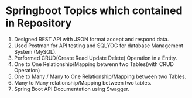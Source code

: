 # Springboot Topics which contained in Repository
1. Designed REST API with JSON format accept and respond data.
2. Used Postman for API testing and SQLYOG for database Management System (MySQL).
3. Performed CRUD(Create Read Update Delete) Operation in a Entity.
4. One to One Relationship/Mapping betwenn two Tables(with CRUD Operation)
5. One to Many / Many to One Relationship/Mapping between two Tables.
6. Many to Many relationship/Mapping between two tables.
7. Spring Boot API Documentation using Swagger.


